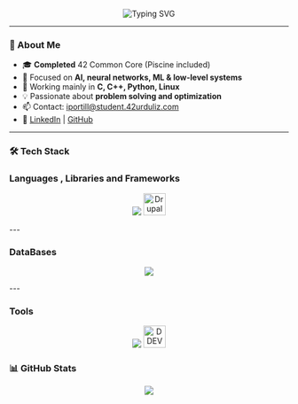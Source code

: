 
<p align="center">
  <img src="https://readme-typing-svg.herokuapp.com?font=Fira+Code&size=24&pause=1000&center=true&vCenter=true&width=435&multiline=true&height=120&lines=Hi+there!+I'm+Iker+%F0%9F%91%8B%0AAI+focused+developer+from+Bilbao%0A42+Urduliz+graduate+%F0%9F%8E%93%0AC%2C+Python+%26+Low-Level+enthusiast" alt="Typing SVG" />
</p>

---

### 🧠 About Me
- 🎓 **Completed** 42 Common Core (Piscine included)
- 🤖 Focused on **AI, neural networks, ML & low-level systems**
- 🧰 Working mainly in **C, C++, Python, Linux**
- 💡 Passionate about **problem solving and optimization**
- 📫 Contact: iportill@student.42urduliz.com  
- 🔗 [LinkedIn](https://www.linkedin.com/in/iker-portillo/) | [GitHub](https://github.com/Iportill2)

---

### 🛠️ Tech Stack

<h3> Languages , Libraries and Frameworks</h3>
<p align="center">
  <img src="https://skillicons.dev/icons?i=c,cpp,python,django,html,css,bootstrap,wordpress" />
  <img src="https://es.wikipedia.org/wiki/Drupal#/media/Archivo:Druplicon.vector.svg" height="40" alt="Drupal" />
</p>
---
<h3> DataBases</h3>
<p align="center">
  <img src="https://skillicons.dev/icons?i=mysql,postgresql" />
</p>
---
<h3> Tools </h3>
<p align="center">
  <img src="https://skillicons.dev/icons?i=git,github,vscode,docker,postman,linux,bash" />
  <img src="https://www.drupal.org/files/styles/grid-2-2x-square/public/announcements/DDEV.png?itok=6wqhC_DG" height="40" alt="DDEV" />
</p>


### 📊 GitHub Stats
<p align="center">
  <img src="https://github-readme-stats.vercel.app/api/top-langs/?username=Iportill2&layout=compact&theme=radical" />
</p>
